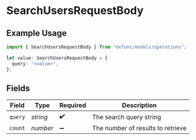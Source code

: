 # SearchUsersRequestBody

## Example Usage

```typescript
import { SearchUsersRequestBody } from "exfunc/models/operations";

let value: SearchUsersRequestBody = {
  query: "<value>",
};
```

## Fields

| Field                             | Type                              | Required                          | Description                       |
| --------------------------------- | --------------------------------- | --------------------------------- | --------------------------------- |
| `query`                           | *string*                          | :heavy_check_mark:                | The search query string           |
| `count`                           | *number*                          | :heavy_minus_sign:                | The number of results to retrieve |